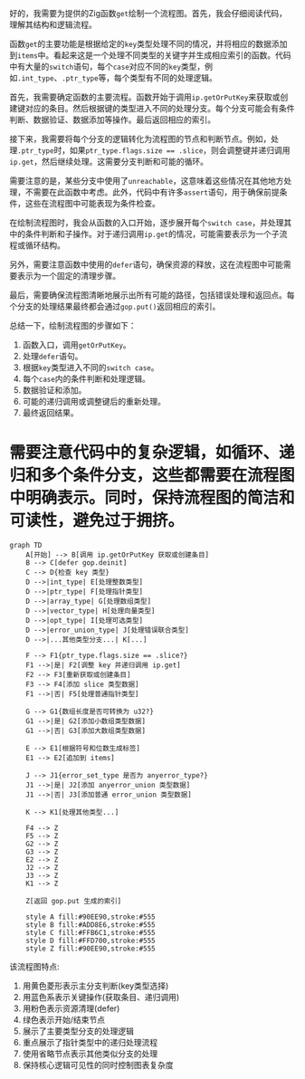 好的，我需要为提供的Zig函数`get`绘制一个流程图。首先，我会仔细阅读代码，理解其结构和逻辑流程。

函数`get`的主要功能是根据给定的`key`类型处理不同的情况，并将相应的数据添加到`items`中。看起来这是一个处理不同类型的关键字并生成相应索引的函数。代码中有大量的`switch`语句，每个`case`对应不同的`key`类型，例如`.int_type`、`.ptr_type`等，每个类型有不同的处理逻辑。

首先，我需要确定函数的主要流程。函数开始于调用`ip.getOrPutKey`来获取或创建键对应的条目。然后根据键的类型进入不同的处理分支。每个分支可能会有条件判断、数据验证、数据添加等操作。最后返回相应的索引。

接下来，我需要将每个分支的逻辑转化为流程图的节点和判断节点。例如，处理`.ptr_type`时，如果`ptr_type.flags.size == .slice`，则会调整键并递归调用`ip.get`，然后继续处理。这需要分支判断和可能的循环。

需要注意的是，某些分支中使用了`unreachable`，这意味着这些情况在其他地方处理，不需要在此函数中考虑。此外，代码中有许多`assert`语句，用于确保前提条件，这些在流程图中可能表现为条件检查。

在绘制流程图时，我会从函数的入口开始，逐步展开每个`switch case`，并处理其中的条件判断和子操作。对于递归调用`ip.get`的情况，可能需要表示为一个子流程或循环结构。

另外，需要注意函数中使用的`defer`语句，确保资源的释放，这在流程图中可能需要表示为一个固定的清理步骤。

最后，需要确保流程图清晰地展示出所有可能的路径，包括错误处理和返回点。每个分支的处理结果最终都会通过`gop.put()`返回相应的索引。

总结一下，绘制流程图的步骤如下：
1. 函数入口，调用`getOrPutKey`。
2. 处理`defer`语句。
3. 根据`key`类型进入不同的`switch case`。
4. 每个`case`内的条件判断和处理逻辑。
5. 数据验证和添加。
6. 可能的递归调用或调整键后的重新处理。
7. 最终返回结果。

需要注意代码中的复杂逻辑，如循环、递归和多个条件分支，这些都需要在流程图中明确表示。同时，保持流程图的简洁和可读性，避免过于拥挤。
================================================
```mermaid
graph TD
    A[开始] --> B[调用 ip.getOrPutKey 获取或创建条目]
    B --> C[defer gop.deinit]
    C --> D{检查 key 类型}
    D -->|int_type| E[处理整数类型]
    D -->|ptr_type| F[处理指针类型]
    D -->|array_type| G[处理数组类型]
    D -->|vector_type| H[处理向量类型]
    D -->|opt_type| I[处理可选类型]
    D -->|error_union_type| J[处理错误联合类型]
    D -->|...其他类型分支...| K[...]
    
    F --> F1{ptr_type.flags.size == .slice?}
    F1 -->|是| F2[调整 key 并递归调用 ip.get]
    F2 --> F3[重新获取或创建条目]
    F3 --> F4[添加 slice 类型数据]
    F1 -->|否| F5[处理普通指针类型]
    
    G --> G1{数组长度是否可转换为 u32?}
    G1 -->|是| G2[添加小数组类型数据]
    G1 -->|否| G3[添加大数组类型数据]
    
    E --> E1[根据符号和位数生成标签]
    E1 --> E2[追加到 items]
    
    J --> J1{error_set_type 是否为 anyerror_type?}
    J1 -->|是| J2[添加 anyerror_union 类型数据]
    J1 -->|否| J3[添加普通 error_union 类型数据]
    
    K --> K1[处理其他类型...]
    
    F4 --> Z
    F5 --> Z
    G2 --> Z
    G3 --> Z
    E2 --> Z
    J2 --> Z
    J3 --> Z
    K1 --> Z
    
    Z[返回 gop.put 生成的索引]
    
    style A fill:#90EE90,stroke:#555
    style B fill:#ADD8E6,stroke:#555
    style C fill:#FFB6C1,stroke:#555
    style D fill:#FFD700,stroke:#555
    style Z fill:#90EE90,stroke:#555
``` 

该流程图特点:
1. 用黄色菱形表示主分支判断(key类型选择)
2. 用蓝色系表示关键操作(获取条目、递归调用)
3. 用粉色表示资源清理(defer)
4. 绿色表示开始/结束节点
5. 展示了主要类型分支的处理逻辑
6. 重点展示了指针类型中的递归处理流程
7. 使用省略节点表示其他类似分支的处理
8. 保持核心逻辑可见性的同时控制图表复杂度